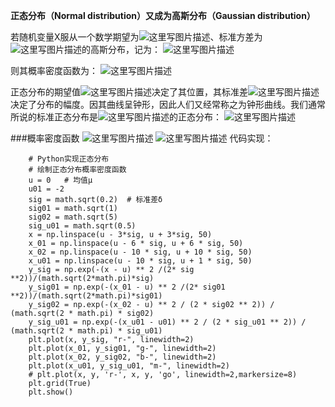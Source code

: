 **正态分布（Normal distribution）又成为高斯分布（Gaussian distribution）**

若随机变量X服从一个数学期望为![这里写图片描述](http://img.blog.csdn.net/20160927105015395)、标准方差为![这里写图片描述](http://img.blog.csdn.net/20160927104934079)的高斯分布，记为：
![这里写图片描述](http://img.blog.csdn.net/20160927105127270)

则其概率密度函数为：
![这里写图片描述](http://img.blog.csdn.net/20160927105045846)

正态分布的期望值![这里写图片描述](http://img.blog.csdn.net/20160927105015395)决定了其位置，其标准差![这里写图片描述](http://img.blog.csdn.net/20160927105256239)决定了分布的幅度。因其曲线呈钟形，因此人们又经常称之为钟形曲线。我们通常所说的标准正态分布是![这里写图片描述](http://img.blog.csdn.net/20160927105212191)的正态分布：
![这里写图片描述](http://img.blog.csdn.net/20160927104815566)

###概率密度函数
![这里写图片描述](http://img.blog.csdn.net/20160927111150497)
![这里写图片描述](http://img.blog.csdn.net/20160927111639270)
代码实现：
```
	# Python实现正态分布
	# 绘制正态分布概率密度函数
    u = 0   # 均值μ
    u01 = -2
    sig = math.sqrt(0.2)  # 标准差δ
    sig01 = math.sqrt(1)
    sig02 = math.sqrt(5)
    sig_u01 = math.sqrt(0.5)
    x = np.linspace(u - 3*sig, u + 3*sig, 50)
    x_01 = np.linspace(u - 6 * sig, u + 6 * sig, 50)
    x_02 = np.linspace(u - 10 * sig, u + 10 * sig, 50)
    x_u01 = np.linspace(u - 10 * sig, u + 1 * sig, 50)
    y_sig = np.exp(-(x - u) ** 2 /(2* sig **2))/(math.sqrt(2*math.pi)*sig)
    y_sig01 = np.exp(-(x_01 - u) ** 2 /(2* sig01 **2))/(math.sqrt(2*math.pi)*sig01)
    y_sig02 = np.exp(-(x_02 - u) ** 2 / (2 * sig02 ** 2)) / (math.sqrt(2 * math.pi) * sig02)
    y_sig_u01 = np.exp(-(x_u01 - u01) ** 2 / (2 * sig_u01 ** 2)) / (math.sqrt(2 * math.pi) * sig_u01)
    plt.plot(x, y_sig, "r-", linewidth=2)
    plt.plot(x_01, y_sig01, "g-", linewidth=2)
    plt.plot(x_02, y_sig02, "b-", linewidth=2)
    plt.plot(x_u01, y_sig_u01, "m-", linewidth=2)
    # plt.plot(x, y, 'r-', x, y, 'go', linewidth=2,markersize=8)
    plt.grid(True)
    plt.show()
```